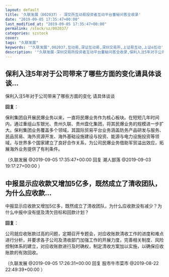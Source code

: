 ```yaml
---
layout: default
title: '久联发展（002037）- 深交所互动易投资者互动平台董秘问答全收录'
date: "2019-09-05 17:35:47+00:00"
last_modified_at: "2019-09-05 17:35:47+00:00"
permalink: /stock/sz/002037/
categories: szstock
cover: 
tags: "久联发展"
keywords: '"久联发展",002037,互动易,深证互动易,深圳交易所,上证易互动,上证e互动'
description: '"久联发展-深圳交易所投资者互动平台董秘问答全收录,保利入注5年对于公司带来了哪些方面的变化 请具体谈谈"'
---
```


## 保利入注5年对于公司带来了哪些方面的变化请具体谈谈...

保利入注5年对于公司带来了哪些方面的变化 请具体谈谈

**回复**：

保利集团自开展民爆业务以来，一直将民爆业务作为核心板块。在短短几年时间内，通过重组山东银光、贵州久联、贵州盘化集团，将其民爆业务的规模进一步扩大。保利集团业务覆盖多个领域，其国际贸易平台业务涵盖防务产品研发与服务、民品贸易、海外资源开发、海外基础设施建设与投资、能源与电力设施投资等领域，与世界多个国家建立了良好合作关系，为公司民爆业务借助军贸溢出效应，拓展海外业务提供了有利条件。 

（久联发展  @2019-09-05 17:35:47+00:00 回复 潮人部落  @2019-09-03 19:17:27+00:00 ）

## 中报显示应收款又增加5亿多，既然成立了清收团队，为什么应收款...

中报显示应收款又增加5亿多，既然成立了清收团队，为什么应收款没有减少？为什么中报中没有提及清欠目标和回款计划？

**回复**：

公司就应收账款过高的问题，定期召开专题会，对应收账款清收工作的进度和难点进行分析，并要求各子公司及清收部门加强工作的开展力度，完善相关制度、风险控制体系的建立，对应收账款进行及时确权，制定清收方案加以实施，以确保应收账款的有效回收。 

（久联发展  @2019-09-05 17:26:31+00:00 回复 股市牛市菜市  @2019-08-22 22:49:39+00:00 ）

